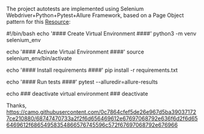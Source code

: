The project autotests are implemented using Selenium Webdriver+Python+Pytest+Allure Framework,
based on a Page Object pattern for this <a href="http://selenium1py.pythonanywhere.com/en-gb/">Resource</a>: 

#!/bin/bash
echo '#### Create Virtual Environment ####'
python3 -m venv selenium_env

echo '#### Activate Virtual Environment ####'
source selenium_env/bin/activate

echo '#### Install requirements ####'
pip install -r requirements.txt

echo '#### Run tests ####'
pytest --alluredir=allure-results

echo ### deactivate virtual environment ###
deactivate

Thanks,
https://camo.githubusercontent.com/0c7864cfef5de26e967d5ba390371727ce210880/68747470733a2f2f6d656469612e67697068792e636f6d2f6d656469612f68654958354866576745596c572f67697068792e676966